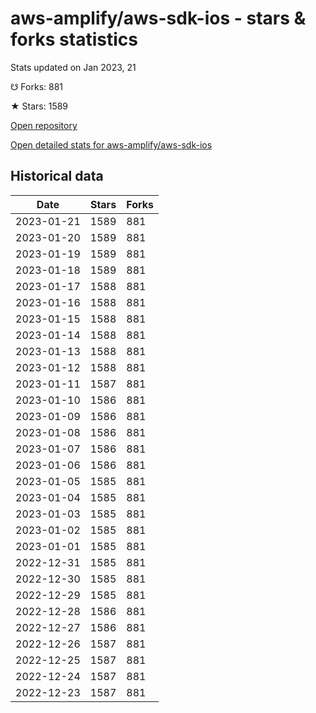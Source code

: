 # aws-amplify/aws-sdk-ios - stars & forks statistics

Stats updated on Jan 2023, 21

☋ Forks: 881

★ Stars: 1589

[Open repository](https://github.com/aws-amplify/aws-sdk-ios)

[Open detailed stats for aws-amplify/aws-sdk-ios](https://reviewgithub.com/rep/aws-amplify/aws-sdk-ios)

## Historical data
| Date | Stars | Forks |
|------|-------|-------|
| 2023-01-21 | 1589 | 881 | 
| 2023-01-20 | 1589 | 881 | 
| 2023-01-19 | 1589 | 881 | 
| 2023-01-18 | 1589 | 881 | 
| 2023-01-17 | 1588 | 881 | 
| 2023-01-16 | 1588 | 881 | 
| 2023-01-15 | 1588 | 881 | 
| 2023-01-14 | 1588 | 881 | 
| 2023-01-13 | 1588 | 881 | 
| 2023-01-12 | 1588 | 881 | 
| 2023-01-11 | 1587 | 881 | 
| 2023-01-10 | 1586 | 881 | 
| 2023-01-09 | 1586 | 881 | 
| 2023-01-08 | 1586 | 881 | 
| 2023-01-07 | 1586 | 881 | 
| 2023-01-06 | 1586 | 881 | 
| 2023-01-05 | 1585 | 881 | 
| 2023-01-04 | 1585 | 881 | 
| 2023-01-03 | 1585 | 881 | 
| 2023-01-02 | 1585 | 881 | 
| 2023-01-01 | 1585 | 881 | 
| 2022-12-31 | 1585 | 881 | 
| 2022-12-30 | 1585 | 881 | 
| 2022-12-29 | 1585 | 881 | 
| 2022-12-28 | 1586 | 881 | 
| 2022-12-27 | 1586 | 881 | 
| 2022-12-26 | 1587 | 881 | 
| 2022-12-25 | 1587 | 881 | 
| 2022-12-24 | 1587 | 881 | 
| 2022-12-23 | 1587 | 881 | 

